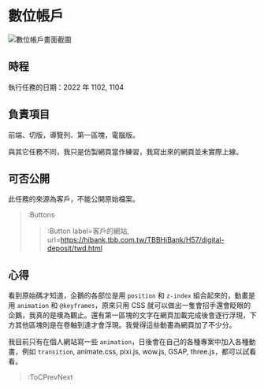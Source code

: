 # 數位帳戶

![數位帳戶畫面截圖](01_digital_deposit.png)

## 時程

執行任務的日期：2022 年 1102, 1104

## 負責項目

前端、切版，導覽列、第一區塊，電腦版。

與其它任務不同，我只是仿製網頁當作練習，我寫出來的網頁並未實際上線。

## 可否公開

此任務的來源為客戶，不能公開原始檔案。

> :Buttons
> > :Button label=客戶的網站, url=https://hibank.tbb.com.tw/TBBHiBank/H57/digital-deposit/twd.html

## 心得

看到原始碼才知道，企鵝的各部位是用 `position` 和 `z-index` 組合起來的，動畫是用 `animation` 和 `@keyframes`，原來只用 CSS 就可以做出一隻會招手還會眨眼的企鵝，我真的是嘆為觀止。還有第一區塊的文字在網頁加載完成後會逐行浮現，下方其他區塊則是在卷軸到達才會浮現。我覺得這些動畫為網頁加了不少分。

我目前只有在個人網站寫一些 `animation`，日後會在自己的各種專案中加入各種動畫，例如 `transition`, animate.css, pixi.js, wow.js, GSAP, three.js，都可以試看看。

> :ToCPrevNext